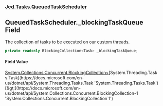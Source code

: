 ### [Jcd.Tasks](Jcd.Tasks.md 'Jcd.Tasks').[QueuedTaskScheduler](Jcd.Tasks.QueuedTaskScheduler.md 'Jcd.Tasks.QueuedTaskScheduler')

## QueuedTaskScheduler._blockingTaskQueue Field

The collection of tasks to be executed on our custom threads.

```csharp
private readonly BlockingCollection<Task> _blockingTaskQueue;
```

#### Field Value
[System.Collections.Concurrent.BlockingCollection&lt;](https://docs.microsoft.com/en-us/dotnet/api/System.Collections.Concurrent.BlockingCollection-1 'System.Collections.Concurrent.BlockingCollection`1')[System.Threading.Tasks.Task](https://docs.microsoft.com/en-us/dotnet/api/System.Threading.Tasks.Task 'System.Threading.Tasks.Task')[&gt;](https://docs.microsoft.com/en-us/dotnet/api/System.Collections.Concurrent.BlockingCollection-1 'System.Collections.Concurrent.BlockingCollection`1')